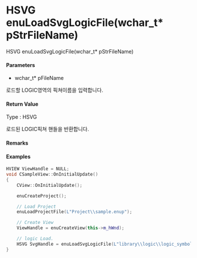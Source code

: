 # HSVG enuLoadSvgLogicFile\(wchar\_t\* pStrFileName\)

HSVG enuLoadSvgLogicFile\(wchar\_t\* pStrFileName\)

#### Parameters

* wchar\_t\* pFileName

로드할 LOGIC영역의 픽쳐이름을 입력합니다.

#### Return Value

Type : HSVG

로드된 LOGIC픽쳐 핸들을 반환합니다.

#### Remarks

#### Examples

```cpp
HVIEW ViewHandle = NULL; 
void CSampleView::OnInitialUpdate() 
{ 
    CView::OnInitialUpdate(); 

    enuCreateProject(); 

    // Load Project
    enuLoadProjectFile(L"Project\\sample.enup"); 

    // Create View
    ViewHandle = enuCreateView(this->m_hWnd); 

    // logic Load. 
    HSVG SvgHandle = enuLoadSvgLogicFile(L"library\\logic\\logic_symbol.svg");
}
```



